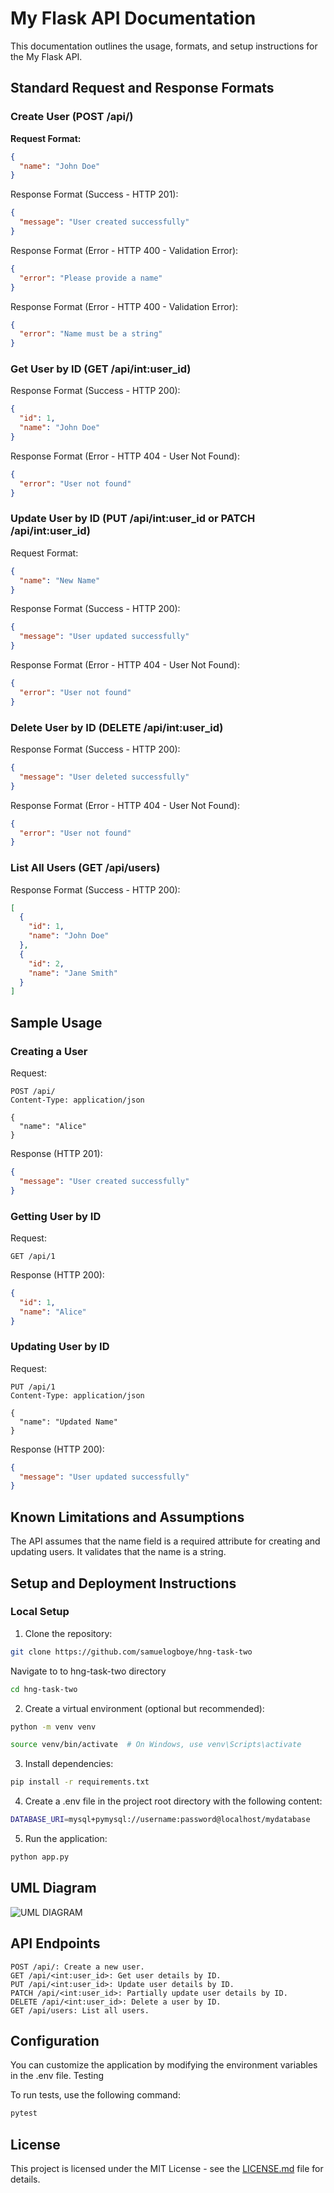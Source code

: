 # My Flask API Documentation

This documentation outlines the usage, formats, and setup instructions for the My Flask API.

## Standard Request and Response Formats

### Create User (POST /api/)

**Request Format:**
```json
{
  "name": "John Doe"
}
```

Response Format (Success - HTTP 201):

```json
{
  "message": "User created successfully"
}
```

Response Format (Error - HTTP 400 - Validation Error):

```json
{
  "error": "Please provide a name"
}
```

Response Format (Error - HTTP 400 - Validation Error):

```json
{
  "error": "Name must be a string"
}
```

### Get User by ID (GET /api/int:user_id)

Response Format (Success - HTTP 200):

```json
{
  "id": 1,
  "name": "John Doe"
}
```

Response Format (Error - HTTP 404 - User Not Found):

```json
{
  "error": "User not found"
}
```

### Update User by ID (PUT /api/int:user_id or PATCH /api/int:user_id)

Request Format:
```json
{
  "name": "New Name"
}
````

Response Format (Success - HTTP 200):

```json
{
  "message": "User updated successfully"
}
```

Response Format (Error - HTTP 404 - User Not Found):

```json
{
  "error": "User not found"
}
```

### Delete User by ID (DELETE /api/int:user_id)

Response Format (Success - HTTP 200):
```json
{
  "message": "User deleted successfully"
}
```

Response Format (Error - HTTP 404 - User Not Found):

```json
{
  "error": "User not found"
}
```

### List All Users (GET /api/users)

Response Format (Success - HTTP 200):
```json
[
  {
    "id": 1,
    "name": "John Doe"
  },
  {
    "id": 2,
    "name": "Jane Smith"
  }
]
```

## Sample Usage
### Creating a User

Request:

```http
POST /api/
Content-Type: application/json

{
  "name": "Alice"
}
```

Response (HTTP 201):
```json
{
  "message": "User created successfully"
}
```

### Getting User by ID

Request:
```http
GET /api/1
```

Response (HTTP 200):
```json
{
  "id": 1,
  "name": "Alice"
}
```

### Updating User by ID
Request:

```http
PUT /api/1
Content-Type: application/json

{
  "name": "Updated Name"
}
```

Response (HTTP 200):
```json
{
  "message": "User updated successfully"
}
```

## Known Limitations and Assumptions

The API assumes that the name field is a required attribute for creating and updating users. It validates that the name is a string.

## Setup and Deployment Instructions
### Local Setup

1. Clone the repository:

```bash
git clone https://github.com/samuelogboye/hng-task-two
```
Navigate to to hng-task-two directory
```bash
cd hng-task-two
```

2. Create a virtual environment (optional but recommended):
```bash
python -m venv venv
```
```bash
source venv/bin/activate  # On Windows, use venv\Scripts\activate
```
3. Install dependencies:

```bash
pip install -r requirements.txt
```

4. Create a .env file in the project root directory with the following content:

```bash
DATABASE_URI=mysql+pymysql://username:password@localhost/mydatabase
```
5. Run the application:

```bash
python app.py
```
## UML Diagram

![UML DIAGRAM](UML-Diagram.png)

## API Endpoints

    POST /api/: Create a new user.
    GET /api/<int:user_id>: Get user details by ID.
    PUT /api/<int:user_id>: Update user details by ID.
    PATCH /api/<int:user_id>: Partially update user details by ID.
    DELETE /api/<int:user_id>: Delete a user by ID.
    GET /api/users: List all users.

## Configuration

You can customize the application by modifying the environment variables in the .env file.
Testing

To run tests, use the following command:

```bash
pytest
```

## License

This project is licensed under the MIT License - see the [LICENSE.md](LICENSE) file for details.



